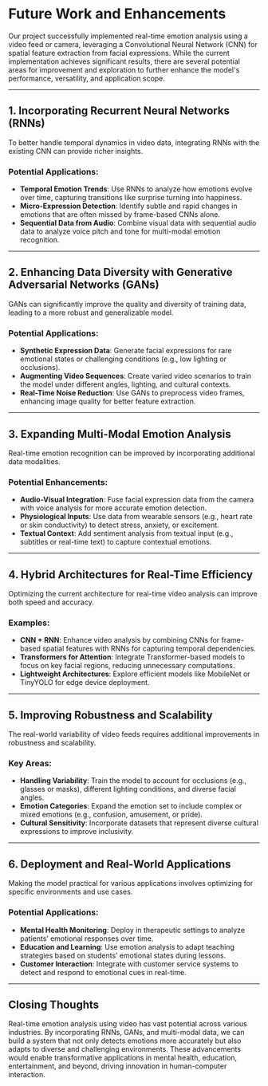 # Future Work and Enhancements

Our project successfully implemented real-time emotion analysis using a video feed or camera, leveraging a Convolutional Neural Network (CNN) for spatial feature extraction from facial expressions. While the current implementation achieves significant results, there are several potential areas for improvement and exploration to further enhance the model's performance, versatility, and application scope.

---

## 1. Incorporating Recurrent Neural Networks (RNNs)

To better handle temporal dynamics in video data, integrating RNNs with the existing CNN can provide richer insights.

### Potential Applications:
- **Temporal Emotion Trends**: Use RNNs to analyze how emotions evolve over time, capturing transitions like surprise turning into happiness.
- **Micro-Expression Detection**: Identify subtle and rapid changes in emotions that are often missed by frame-based CNNs alone.
- **Sequential Data from Audio**: Combine visual data with sequential audio data to analyze voice pitch and tone for multi-modal emotion recognition.

---

## 2. Enhancing Data Diversity with Generative Adversarial Networks (GANs)

GANs can significantly improve the quality and diversity of training data, leading to a more robust and generalizable model.

### Potential Applications:
- **Synthetic Expression Data**: Generate facial expressions for rare emotional states or challenging conditions (e.g., low lighting or occlusions).
- **Augmenting Video Sequences**: Create varied video scenarios to train the model under different angles, lighting, and cultural contexts.
- **Real-Time Noise Reduction**: Use GANs to preprocess video frames, enhancing image quality for better feature extraction.

---

## 3. Expanding Multi-Modal Emotion Analysis

Real-time emotion recognition can be improved by incorporating additional data modalities.

### Potential Enhancements:
- **Audio-Visual Integration**: Fuse facial expression data from the camera with voice analysis for more accurate emotion detection.
- **Physiological Inputs**: Use data from wearable sensors (e.g., heart rate or skin conductivity) to detect stress, anxiety, or excitement.
- **Textual Context**: Add sentiment analysis from textual input (e.g., subtitles or real-time text) to capture contextual emotions.

---

## 4. Hybrid Architectures for Real-Time Efficiency

Optimizing the current architecture for real-time video analysis can improve both speed and accuracy.

### Examples:
- **CNN + RNN**: Enhance video analysis by combining CNNs for frame-based spatial features with RNNs for capturing temporal dependencies.
- **Transformers for Attention**: Integrate Transformer-based models to focus on key facial regions, reducing unnecessary computations.
- **Lightweight Architectures**: Explore efficient models like MobileNet or TinyYOLO for edge device deployment.

---

## 5. Improving Robustness and Scalability

The real-world variability of video feeds requires additional improvements in robustness and scalability.

### Key Areas:
- **Handling Variability**: Train the model to account for occlusions (e.g., glasses or masks), different lighting conditions, and diverse facial angles.
- **Emotion Categories**: Expand the emotion set to include complex or mixed emotions (e.g., confusion, amusement, or pride).
- **Cultural Sensitivity**: Incorporate datasets that represent diverse cultural expressions to improve inclusivity.

---

## 6. Deployment and Real-World Applications

Making the model practical for various applications involves optimizing for specific environments and use cases.

### Potential Applications:
- **Mental Health Monitoring**: Deploy in therapeutic settings to analyze patients’ emotional responses over time.
- **Education and Learning**: Use emotion analysis to adapt teaching strategies based on students’ emotional states during lessons.
- **Customer Interaction**: Integrate with customer service systems to detect and respond to emotional cues in real-time.

---

## Closing Thoughts

Real-time emotion analysis using video has vast potential across various industries. By incorporating RNNs, GANs, and multi-modal data, we can build a system that not only detects emotions more accurately but also adapts to diverse and challenging environments. These advancements would enable transformative applications in mental health, education, entertainment, and beyond, driving innovation in human-computer interaction.

